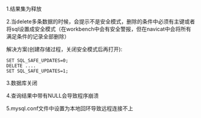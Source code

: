 1.结果集为释放

2.当delete多条数据的时候，会提示不是安全模式，删除的条件中必须有主键或者将sql设置成安全模式（在workbench中会有安全警报，但在navicat中会将所有满足条件的记录全部删除）

解决方案(创建存储过程，关闭安全模式后再打开):

```mysql
SET SQL_SAFE_UPDATES=0;
DELETE ....
SET SQL_SAFE_UPDATES=1;
```

3.数据库关闭

4.查询结果中带有NULL会导致程序崩溃

5.mysql.conf文件中设置为本地回环导致远程连接不上

